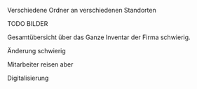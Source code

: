 Verschiedene Ordner an verschiedenen Standorten

TODO BILDER

Gesamtübersicht über das Ganze Inventar der Firma schwierig.

Änderung schwierig

Mitarbeiter reisen aber


Digitalisierung